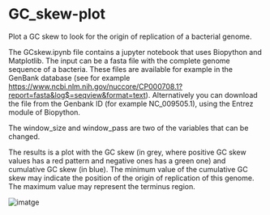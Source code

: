 # GC_skew-plot
Plot a GC skew to look for the origin of replication of a bacterial genome.

The GCskew.ipynb file contains a jupyter notebook that uses Biopython and Matplotlib.
The input can be a fasta file with the complete genome sequence of a bacteria. These files are available for example in the GenBank database (see for example https://www.ncbi.nlm.nih.gov/nuccore/CP000708.1?report=fasta&log$=seqview&format=text). Alternatively you can download the file from the Genbank ID (for example NC_009505.1), using the Entrez module of Biopython.

The window_size and window_pass are two of the variables that can be changed. 

The results is a plot with the GC skew (in grey, where positive GC skew values has a red pattern and negative ones has a green one) and cumulative GC skew (in blue). The minimum value of the cumulative GC skew may indicate the position of the origin of replication of this genome. The maximum value may represent the terminus region.

![imatge](https://github.com/sgvallve/GC_skew-plot/assets/124814460/78809f5b-e34c-4f0c-b074-833da8778a25)
